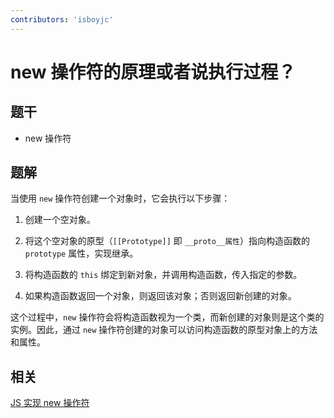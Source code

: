 ```yaml
---
contributors: 'isboyjc'
---
```


# new 操作符的原理或者说执行过程？

## 题干

- new 操作符

## 题解

<!-- ::: details 点我查看题解 -->


当使用 `new` 操作符创建一个对象时，它会执行以下步骤：

1. 创建一个空对象。

2. 将这个空对象的原型（`[[Prototype]]` 即 `__proto__属性`）指向构造函数的 `prototype` 属性，实现继承。

3. 将构造函数的 `this` 绑定到新对象，并调用构造函数，传入指定的参数。

4. 如果构造函数返回一个对象，则返回该对象；否则返回新创建的对象。


这个过程中，`new` 操作符会将构造函数视为一个类，而新创建的对象则是这个类的实例。因此，通过 `new` 操作符创建的对象可以访问构造函数的原型对象上的方法和属性。


<!-- ::: -->


## 相关

[JS 实现 new 操作符](../../write/0090_js_write_new.md)